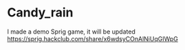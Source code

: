 # Candy_rain
I made a demo Sprig game, it will be updated
https://sprig.hackclub.com/share/x6wdsyCOnAlNiUqGIWpG
